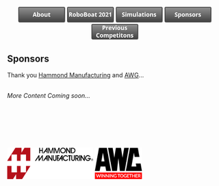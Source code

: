 
<p><center>
  <a href="https://crawlab.github.io/RoboBoat-2021/About"><img src="images/Buttons/About.png" title="About" width="110px" /></a>
  <a href="https://crawlab.github.io/RoboBoat-2021/"><img src="images/Buttons/RoboBoat 2021.png" title="RoboBoat 2021" width="110px" /></a>
  <a href="https://crawlab.github.io/RoboBoat-2021/Simulation"><img src="images/Buttons/Simulations.png" title="Simulations" width="110px" /></a>
  <a href="https://crawlab.github.io/RoboBoat-2021/Sponsors"><img src="images/Buttons/Sponsors.png" title="Sponsors" width="110px" /></a>
  <a href="https://crawlab.github.io/RoboBoat-2021/Previous%20Competitions"><img src="images/Buttons/Previous Competitions.png" title="About" width="110px" /></a>
</center>
</p>

## Sponsors 

Thank you [Hammond Manufacturing](http://hammondmfg.com/) and [AWG](https://www.awc-inc.com/)...
<br />
<br />

*More Content Coming soon...*

<br />
<br />
<br />
<br />
<br />

<a href="http://hammondmfg.com/"><img src="images/Sponsors/hammondmfg.png" title="Hammond" width="201px" /></a>
<a href="https://www.awc-inc.com/"><img src="images/Sponsors/logo_awc.jpg" title="AWC" width="110px" /></a>
